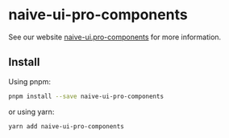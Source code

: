 # naive-ui-pro-components

See our website [naive-ui.pro-components](/) for more information.

## Install

Using pnpm:

```bash
pnpm install --save naive-ui-pro-components
```

or using yarn:

```bash
yarn add naive-ui-pro-components
```
